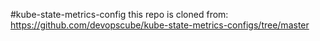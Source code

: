 #kube-state-metrics-config
this repo is cloned from:
https://github.com/devopscube/kube-state-metrics-configs/tree/master